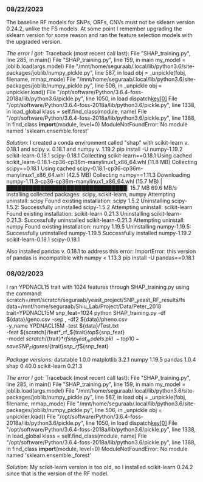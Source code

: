 ### 08/22/2023
The baseline RF models for SNPs, ORFs, CNVs must not be sklearn version 0.24.2,
unlike the FS models. At some point I remember upgrading the sklearn version
for some reason and ran the feature selection models with the upgraded version.

_The error I got:_
Traceback (most recent call last):
  File "SHAP_training.py", line 285, in <module>
    main()
  File "SHAP_training.py", line 159, in main
    my_model = joblib.load(args.model)
  File "/mnt/home/seguraab/.local/lib/python3.6/site-packages/joblib/numpy_pickle.py", line 587, in load
    obj = _unpickle(fobj, filename, mmap_mode)
  File "/mnt/home/seguraab/.local/lib/python3.6/site-packages/joblib/numpy_pickle.py", line 506, in _unpickle
    obj = unpickler.load()
  File "/opt/software/Python/3.6.4-foss-2018a/lib/python3.6/pickle.py", line 1050, in load
    dispatch[key[0]](self)
  File "/opt/software/Python/3.6.4-foss-2018a/lib/python3.6/pickle.py", line 1338, in load_global
    klass = self.find_class(module, name)
  File "/opt/software/Python/3.6.4-foss-2018a/lib/python3.6/pickle.py", line 1388, in find_class
    __import__(module, level=0)
ModuleNotFoundError: No module named 'sklearn.ensemble.forest'

_Solution:_
I created a conda environment called "shap" with scikit-learn v. 0.18.1 and
scipy v. 0.18.1 and numpy v. 1.19.2
pip install -U numpy-1.19.2 scikit-learn-0.18.1 scipy-0.18.1
Collecting scikit-learn==0.18.1
  Using cached scikit_learn-0.18.1-cp36-cp36m-manylinux1_x86_64.whl (11.8 MB)
Collecting scipy==0.18.1
  Using cached scipy-0.18.1-cp36-cp36m-manylinux1_x86_64.whl (42.5 MB)
Collecting numpy==1.11.3
  Downloading numpy-1.11.3-cp36-cp36m-manylinux1_x86_64.whl (15.7 MB)
     |████████████████████████████████| 15.7 MB 69.6 MB/s
Installing collected packages: scipy, scikit-learn, numpy
  Attempting uninstall: scipy
    Found existing installation: scipy 1.5.2
    Uninstalling scipy-1.5.2:
      Successfully uninstalled scipy-1.5.2
  Attempting uninstall: scikit-learn
    Found existing installation: scikit-learn 0.21.3
    Uninstalling scikit-learn-0.21.3:
      Successfully uninstalled scikit-learn-0.21.3
  Attempting uninstall: numpy
    Found existing installation: numpy 1.19.5
    Uninstalling numpy-1.19.5:
      Successfully uninstalled numpy-1.19.5
Successfully installed numpy-1.19.2 scikit-learn-0.18.1 scipy-0.18.1

Also installed pandas v. 0.18.1 to address this error:
  ImportError: this version of pandas is incompatible with numpy < 1.13.3
pip install -U pandas==0.18.1

### 08/02/2023
I ran YPDNACL15 trait with 1024 features through SHAP_training.py using the command:
scratch=/mnt/scratch/seguraab/yeast_project/SNP_yeast_RF_results/fs
data=/mnt/home/seguraab/Shiu_Lab/Project/Data/Peter_2018
trait=YPDNACL15M
snp_feat=1024
python SHAP_training.py -df ${data}/geno.csv -sep , -df2 ${data}/pheno.csv \
    -y_name YPDNACL15M -test ${data}/Test.txt \
    -feat ${scratch}/feat*_rf_${trait}_top_${snp_feat} \
    -model ${scratch}/${trait}*_rf_${snp_feat}_models.pkl \
    -top 10 -save SNP_Figures/${trait}_snp_rf_${snp_feat}

_Package versions:_
datatable                                 1.0.0
matplotlib                                3.2.1
numpy                                     1.19.5
pandas                                    1.0.4
shap                                      0.40.0
scikit-learn                              0.21.3

_The error I got:_
Traceback (most recent call last):
  File "SHAP_training.py", line 285, in <module>
    main()
  File "SHAP_training.py", line 159, in main
    my_model = joblib.load(args.model)
  File "/mnt/home/seguraab/.local/lib/python3.6/site-packages/joblib/numpy_pickle.py", line 587, in load
    obj = _unpickle(fobj, filename, mmap_mode)
  File "/mnt/home/seguraab/.local/lib/python3.6/site-packages/joblib/numpy_pickle.py", line 506, in _unpickle
    obj = unpickler.load()
  File "/opt/software/Python/3.6.4-foss-2018a/lib/python3.6/pickle.py", line 1050, in load
    dispatch[key[0]](self)
  File "/opt/software/Python/3.6.4-foss-2018a/lib/python3.6/pickle.py", line 1338, in load_global
    klass = self.find_class(module, name)
  File "/opt/software/Python/3.6.4-foss-2018a/lib/python3.6/pickle.py", line 1388, in find_class
    __import__(module, level=0)
ModuleNotFoundError: No module named 'sklearn.ensemble._forest'

_Solution:_
My scikit-learn version is too old, so I installed scikit-learn 0.24.2 since that is the version of the RF model.